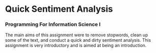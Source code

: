 # Quick Sentiment Analysis
### Programming For Information Science I

The main aims of this assignment were to remove stopwords, clean up some of the text, and conduct 
a quick and dirty sentiment analysis. This assignment is very introductory and is aimed at being 
an introduction. 
